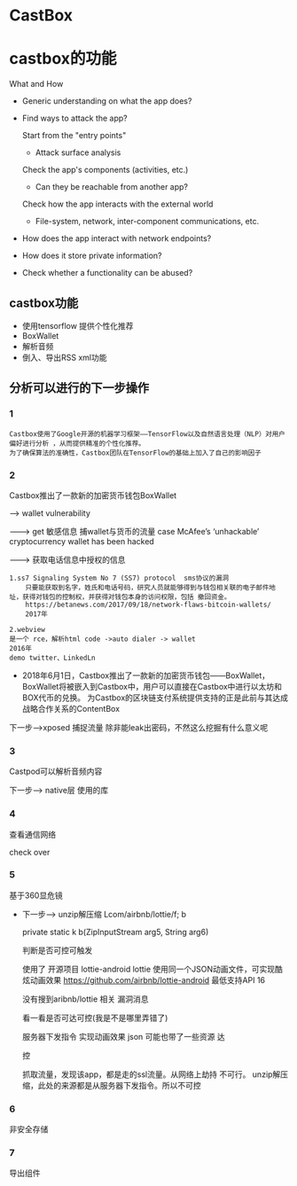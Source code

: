 # CastBox

# castbox的功能

What and How

* Generic understanding on what the app does?
* Find ways to attack the app?

	Start from the "entry points"
	- Attack surface analysis

	Check the app's components (activities, etc.)
	- Can they be reachable from another app?

	Check how the app interacts with the external world
	- File-system, network, inter-component communications, etc.

* How does the app interact with network endpoints?
* How does it store private information?
* Check whether a functionality can be abused?


## castbox功能

* 使用tensorflow 提供个性化推荐
* BoxWallet
* 解析音频
* 倒入、导出RSS xml功能

## 分析可以进行的下一步操作

### 1

    Castbox使用了Google开源的机器学习框架——TensorFlow以及自然语言处理（NLP）对用户偏好进行分析 ，从而提供精准的个性化推荐。
    为了确保算法的准确性，Castbox团队在TensorFlow的基础上加入了自己的影响因子

### 2

Castbox推出了一款新的加密货币钱包BoxWallet

--> wallet vulnerability

---> get 敏感信息
    捕wallet与货币的流量 case 
 	McAfee’s ‘unhackable’ cryptocurrency wallet has been hacked

---> 获取电话信息中授权的信息

	1.ss7 Signaling System No 7 (SS7) protocol  sms协议的漏洞
	    只要能获取到名字，姓氏和电话号码，研究人员就能够得到与钱包相关联的电子邮件地址，获得对钱包的控制权，并获得对钱包本身的访问权限，包括 撤回资金。
	    https://betanews.com/2017/09/18/network-flaws-bitcoin-wallets/
	    2017年

    2.webview 
	是一个 rce，解析html code ->auto dialer -> wallet
	2016年
	demo twitter、LinkedLn 

* 2018年6月1日，Castbox推出了一款新的加密货币钱包——BoxWallet，BoxWallet将被嵌入到Castbox中，用户可以直接在Castbox中进行以太坊和BOX代币的兑换。
为Castbox的区块链支付系统提供支持的正是此前与其达成战略合作关系的ContentBox

下一步-->xposed 捕捉流量
	除非能leak出密码，不然这么挖掘有什么意义呢

### 3

Castpod可以解析音频内容

下一步--> native层 使用的库

### 4

查看通信网络

check over

### 5

基于360显危镜
* 下一步--> unzip解压缩
	Lcom/airbnb/lottie/f; b

	private static k b(ZipInputStream arg5, String arg6)

	判断是否可控可触发
	
	使用了 开源项目 lottie-android 
	lottie 使用同一个JSON动画文件，可实现酷炫动画效果
	https://github.com/airbnb/lottie-android
	最低支持API 16

	没有搜到aribnb/lottie 相关 漏洞消息

	看一看是否可达可控(我是不是哪里弄错了) 

	服务器下发指令 
	实现动画效果
	json 可能也带了一些资源
	达

	控

    抓取流量，发现该app，都是走的ssl流量。从网络上劫持 不可行。
    unzip解压缩，此处的来源都是从服务器下发指令。所以不可控




### 6

非安全存储

### 7

导出组件
